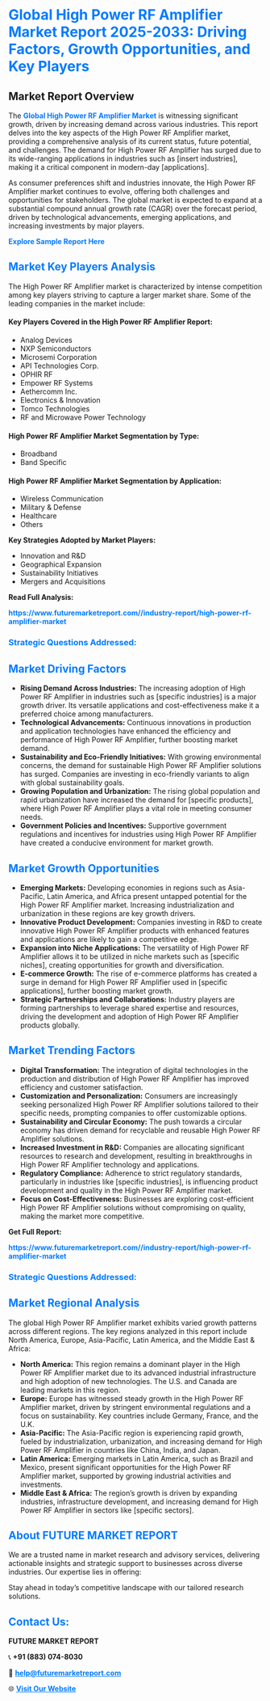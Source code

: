 <h1 style="color: #007BFF;">Global High Power RF Amplifier Market Report 2025-2033: Driving Factors, Growth Opportunities, and Key Players</h1>

<section id="overview">
<h2>Market Report Overview</h2>
<p>The <a href="https://www.futuremarketreport.com//industry-report/high-power-rf-amplifier-market" style="color: #007BFF; text-decoration: none;"><strong>Global High Power RF Amplifier Market</strong></a> is witnessing significant growth, driven by increasing demand across various industries. This report delves into the key aspects of the High Power RF Amplifier market, providing a comprehensive analysis of its current status, future potential, and challenges. The demand for High Power RF Amplifier has surged due to its wide-ranging applications in industries such as [insert industries], making it a critical component in modern-day [applications].</p>
<p>As consumer preferences shift and industries innovate, the High Power RF Amplifier market continues to evolve, offering both challenges and opportunities for stakeholders. The global market is expected to expand at a substantial compound annual growth rate (CAGR) over the forecast period, driven by technological advancements, emerging applications, and increasing investments by major players.</p>
</section>

<section id="overview">
<p><a href="https://www.futuremarketreport.com//request-sample/reportId=91925" style="color: #007BFF; text-decoration: none;"><strong>Explore Sample Report Here</strong></a></p>
</section>

<section id="key-players">
<h2 style="color: #007BFF;">Market Key Players Analysis</h2>
<p>The High Power RF Amplifier market is characterized by intense competition among key players striving to capture a larger market share. Some of the leading companies in the market include:</p>
<h4>Key Players Covered in the High Power RF Amplifier Report:</h4>
<ul><li>Analog Devices</li><li>NXP Semiconductors</li><li>Microsemi Corporation</li><li>API Technologies Corp.</li><li>OPHIR RF</li><li>Empower RF Systems</li><li>Aethercomm Inc.</li><li>Electronics &amp; Innovation</li><li>Tomco Technologies</li><li>RF and Microwave Power Technology</li></ul>
<h4>High Power RF Amplifier Market Segmentation by Type:</h4>
<ul><li>Broadband</li><li>Band Specific</li></ul>

<h4>High Power RF Amplifier Market Segmentation by Application:</h4>
<ul><li>Wireless Communication</li><li>Military &amp; Defense</li><li>Healthcare</li><li>Others</li></ul>
<p><strong>Key Strategies Adopted by Market Players:</strong></p>
<ul>
<li>Innovation and R&D</li>
<li>Geographical Expansion</li>
<li>Sustainability Initiatives</li>
<li>Mergers and Acquisitions</li>
</ul>
</section>

<section>
<p><strong>Read Full Analysis: </strong></p><a href="https://www.futuremarketreport.com//industry-report/high-power-rf-amplifier-market" style="color: #007BFF; text-decoration: none;"><strong>https://www.futuremarketreport.com//industry-report/high-power-rf-amplifier-market</strong></a>
<h3 style="color: #007BFF;">Strategic Questions Addressed:</h3>
</section>

<section id="driving-factors">
<h2 style="color: #007BFF;">Market Driving Factors</h2>
<ul>
<li><strong>Rising Demand Across Industries:</strong> The increasing adoption of High Power RF Amplifier in industries such as [specific industries] is a major growth driver. Its versatile applications and cost-effectiveness make it a preferred choice among manufacturers.</li>
<li><strong>Technological Advancements:</strong> Continuous innovations in production and application technologies have enhanced the efficiency and performance of High Power RF Amplifier, further boosting market demand.</li>
<li><strong>Sustainability and Eco-Friendly Initiatives:</strong> With growing environmental concerns, the demand for sustainable High Power RF Amplifier solutions has surged. Companies are investing in eco-friendly variants to align with global sustainability goals.</li>
<li><strong>Growing Population and Urbanization:</strong> The rising global population and rapid urbanization have increased the demand for [specific products], where High Power RF Amplifier plays a vital role in meeting consumer needs.</li>
<li><strong>Government Policies and Incentives:</strong> Supportive government regulations and incentives for industries using High Power RF Amplifier have created a conducive environment for market growth.</li>
</ul>
</section>

<section id="growth-opportunities">
<h2 style="color: #007BFF;">Market Growth Opportunities</h2>
<ul>
<li><strong>Emerging Markets:</strong> Developing economies in regions such as Asia-Pacific, Latin America, and Africa present untapped potential for the High Power RF Amplifier market. Increasing industrialization and urbanization in these regions are key growth drivers.</li>
<li><strong>Innovative Product Development:</strong> Companies investing in R&D to create innovative High Power RF Amplifier products with enhanced features and applications are likely to gain a competitive edge.</li>
<li><strong>Expansion into Niche Applications:</strong> The versatility of High Power RF Amplifier allows it to be utilized in niche markets such as [specific niches], creating opportunities for growth and diversification.</li>
<li><strong>E-commerce Growth:</strong> The rise of e-commerce platforms has created a surge in demand for High Power RF Amplifier used in [specific applications], further boosting market growth.</li>
<li><strong>Strategic Partnerships and Collaborations:</strong> Industry players are forming partnerships to leverage shared expertise and resources, driving the development and adoption of High Power RF Amplifier products globally.</li>
</ul>
</section>

<section id="trending-factors">
<h2 style="color: #007BFF;">Market Trending Factors</h2>
<ul>
<li><strong>Digital Transformation:</strong> The integration of digital technologies in the production and distribution of High Power RF Amplifier has improved efficiency and customer satisfaction.</li>
<li><strong>Customization and Personalization:</strong> Consumers are increasingly seeking personalized High Power RF Amplifier solutions tailored to their specific needs, prompting companies to offer customizable options.</li>
<li><strong>Sustainability and Circular Economy:</strong> The push towards a circular economy has driven demand for recyclable and reusable High Power RF Amplifier solutions.</li>
<li><strong>Increased Investment in R&D:</strong> Companies are allocating significant resources to research and development, resulting in breakthroughs in High Power RF Amplifier technology and applications.</li>
<li><strong>Regulatory Compliance:</strong> Adherence to strict regulatory standards, particularly in industries like [specific industries], is influencing product development and quality in the High Power RF Amplifier market.</li>
<li><strong>Focus on Cost-Effectiveness:</strong> Businesses are exploring cost-efficient High Power RF Amplifier solutions without compromising on quality, making the market more competitive.</li>
</ul>
</section>

<section>
<p><strong>Get Full Report: </strong></p><a href="https://www.futuremarketreport.com//industry-report/high-power-rf-amplifier-market" style="color: #007BFF; text-decoration: none;"><strong>https://www.futuremarketreport.com//industry-report/high-power-rf-amplifier-market</strong></a>
<h3 style="color: #007BFF;">Strategic Questions Addressed:</h3>
</section>


<section id="regional-analysis">
<h2 style="color: #007BFF;">Market Regional Analysis</h2>
<p>The global High Power RF Amplifier market exhibits varied growth patterns across different regions. The key regions analyzed in this report include North America, Europe, Asia-Pacific, Latin America, and the Middle East & Africa:</p>
<ul>
<li><strong>North America:</strong> This region remains a dominant player in the High Power RF Amplifier market due to its advanced industrial infrastructure and high adoption of new technologies. The U.S. and Canada are leading markets in this region.</li>
<li><strong>Europe:</strong> Europe has witnessed steady growth in the High Power RF Amplifier market, driven by stringent environmental regulations and a focus on sustainability. Key countries include Germany, France, and the U.K.</li>
<li><strong>Asia-Pacific:</strong> The Asia-Pacific region is experiencing rapid growth, fueled by industrialization, urbanization, and increasing demand for High Power RF Amplifier in countries like China, India, and Japan.</li>
<li><strong>Latin America:</strong> Emerging markets in Latin America, such as Brazil and Mexico, present significant opportunities for the High Power RF Amplifier market, supported by growing industrial activities and investments.</li>
<li><strong>Middle East & Africa:</strong> The region’s growth is driven by expanding industries, infrastructure development, and increasing demand for High Power RF Amplifier in sectors like [specific sectors].</li>
</ul>
</section>

<footer>
<h2 style="color: #007BFF;">About FUTURE MARKET REPORT</h2>
<p>We are a trusted name in market research and advisory services, delivering actionable insights and strategic support to businesses across diverse industries. Our expertise lies in offering:</p>

<p>Stay ahead in today’s competitive landscape with our tailored research solutions.</p>

<h2 style="color: #007BFF;">Contact Us:</h2>
<p><strong>FUTURE MARKET REPORT</strong></p>
<p>📞 <strong>+91 (883) 074-8030</strong></p>
<p>📧 <strong><a href="mailto:help@futuremarketreport.com" style="color: #007BFF;">help@futuremarketreport.com</a></strong></p>
<p>🌐 <strong><a href="https://www.futuremarketreport.com/" style="color: #007BFF;">Visit Our Website</a></strong></p>
</footer>